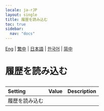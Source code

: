 ```yaml
---
locale: ja-rJP
layout: single
title: 履歴を読み込む
toc: true
sidebar:
  nav: "docs"
---
```

[Eng](/dancexr/menu/2025.4/chat/load_history) | [繁中](/tw/dancexr/menu/2025.4/chat/load_history) | [日本語](/jp/dancexr/menu/2025.4/chat/load_history) | [한국어](/kr/dancexr/menu/2025.4/chat/load_history) | [简中](/zh/dancexr/menu/2025.4/chat/load_history)

# 履歴を読み込む

## 

| Setting | Value | Description |
| :--- | --- | :--- |
| 履歴を読み込む || 

